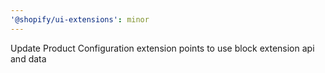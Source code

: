 ```yaml
---
'@shopify/ui-extensions': minor
---
```


Update Product Configuration extension points to use block extension api and data
